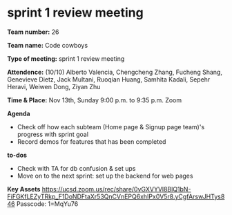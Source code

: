 # sprint 1 review meeting

**Team number:**
26

**Team name:**
Code cowboys

**Type of meeting:**
sprint 1 review meeting

**Attendence:**
(10/10) Alberto Valencia, Chengcheng Zhang, Fucheng Shang, Genevieve Dietz, Jack Multani, Ruoqian Huang, Samhita Kadali, Sepehr Heravi, Weiwen Dong, Ziyan Zhu

**Time & Place:**
Nov 13th, Sunday 9:00 p.m. to 9:35 p.m. Zoom

**Agenda**
- Check off how each subteam (Home page & Signup page team)'s progress with sprint goal
- Record demos for features that has been completed

**to-dos**
- Check with TA for db confusion & set ups
- Move on to the next sprint: set up the backend for web pages

**Key Assets**
https://ucsd.zoom.us/rec/share/0vGXVYVl8BlQ1bN-FiFGKfLEZyTRkp_F1DoNDFtaXr53QnCVnEPQ6xhIPx0V5r8.yCgfArswJHTys846
Passcode: 1=MqYu76
